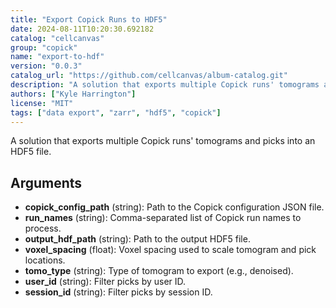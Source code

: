 ```yaml
---
title: "Export Copick Runs to HDF5"
date: 2024-08-11T10:20:30.692182
catalog: "cellcanvas"
group: "copick"
name: "export-to-hdf"
version: "0.0.3"
catalog_url: "https://github.com/cellcanvas/album-catalog.git"
description: "A solution that exports multiple Copick runs' tomograms and picks into an HDF5 file."
authors: ["Kyle Harrington"]
license: "MIT"
tags: ["data export", "zarr", "hdf5", "copick"]
---
```


A solution that exports multiple Copick runs' tomograms and picks into an HDF5 file.

## Arguments

- **copick_config_path** (string): Path to the Copick configuration JSON file.
- **run_names** (string): Comma-separated list of Copick run names to process.
- **output_hdf_path** (string): Path to the output HDF5 file.
- **voxel_spacing** (float): Voxel spacing used to scale tomogram and pick locations.
- **tomo_type** (string): Type of tomogram to export (e.g., denoised).
- **user_id** (string): Filter picks by user ID.
- **session_id** (string): Filter picks by session ID.

